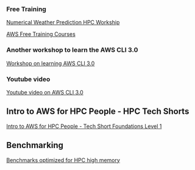 ### Free Training

<a href="https://weather.hpcworkshops.com/">Numerical Weather Prediction HPC Workship</a>

<a href="https://www.amazon.com/s?i=courses&rh=n%3A14724921011&fs=true&ascsubtag=0be99472731611eca45dd2e5958396b20INT&qid=1641494509&ref=sr_pg_1">AWS Free Training Courses</a>

### Another workshop to learn the AWS CLI 3.0
<a href="https://hpc.news/pc3workshop">Workshop on learning AWS CLI 3.0</a>

### Youtube video
<a href="https://www.youtube.com/watch?v=a-99esKLcls">Youtube video on AWS CLI 3.0</a>

## Intro to AWS for HPC People - HPC Tech Shorts
<a href="https://www.youtube.com/watch?v=KHx22oJSNso">Intro to AWS for HPC People - Tech Short Foundations Level 1</a>

## Benchmarking 

<a href="https://aws.amazon.com/blogs/aws/new-amazon-ec2-hpc7g-instances-powered-by-aws-graviton3e-processors-optimized-for-high-performance-computing-workloads/?sc_icampaign=launch_1116_ec2-hpc7g&sc_ichannel=ha&sc_icontent=awssm-1116_launch&sc_iplace=ribbon&trk=6d54eb79-2f90-4cc2-bbf6-eab067501e45~ha_awssm-1116_launch">Benchmarks optimized for HPC high memory</a>

